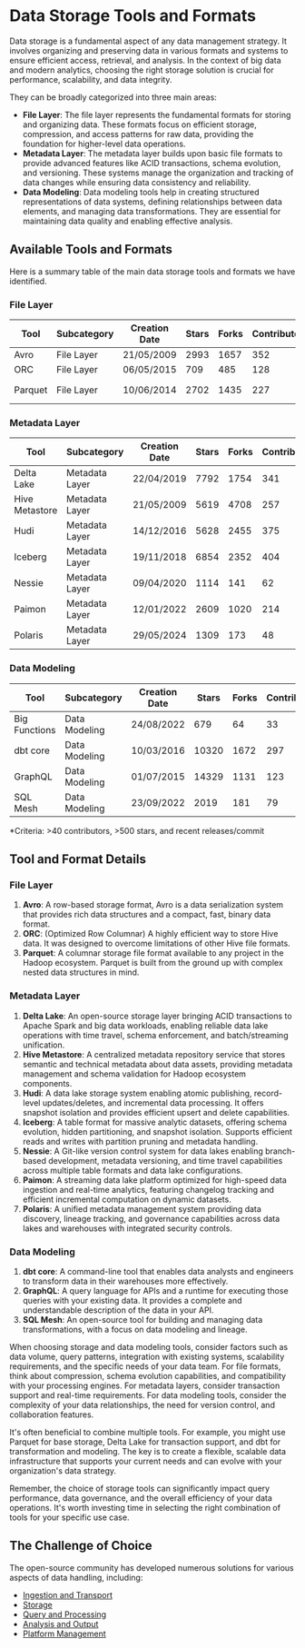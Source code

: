 # Data Storage Tools and Formats

Data storage is a fundamental aspect of any data management strategy. It involves organizing and preserving data in various formats and systems to ensure efficient access, retrieval, and analysis. In the context of big data and modern analytics, choosing the right storage solution is crucial for performance, scalability, and data integrity.

They can be broadly categorized into three main areas:
- **File Layer**: The file layer represents the fundamental formats for storing and organizing data. These formats focus on efficient storage, compression, and access patterns for raw data, providing the foundation for higher-level data operations.
- **Metadata Layer**: The metadata layer builds upon basic file formats to provide advanced features like ACID transactions, schema evolution, and versioning. These systems manage the organization and tracking of data changes while ensuring data consistency and reliability.
- **Data Modeling**: Data modeling tools help in creating structured representations of data systems, defining relationships between data elements, and managing data transformations. They are essential for maintaining data quality and enabling effective analysis.

## Available Tools and Formats

Here is a summary table of the main data storage tools and formats we have identified.

### File Layer

| Tool | Subcategory | Creation Date | Stars | Forks | Contributors | Last Release | Latest Commit | Meets Criteria* | Link |
|---|---|---|---|---|---|---|---|---|---|
| Avro | File Layer | 21/05/2009 | 2993 | 1657 | 352 | 05/08/2024 | 03/02/2025 | Yes | https://github.com/apache/avro |
| ORC | File Layer | 06/05/2015 | 709 | 485 | 128 | 10/01/2025 | 02/02/2025 | Yes | https://github.com/apache/orc |
| Parquet | File Layer | 10/06/2014 | 2702 | 1435 | 227 | 02/12/2024 | 04/02/2025 | Yes | https://github.com/apache/parquet-mr |

### Metadata Layer

| Tool | Subcategory | Creation Date | Stars | Forks | Contributors | Last Release | Latest Commit | Meets Criteria* | Link |
|---|---|---|---|---|---|---|---|---|---|
| Delta Lake | Metadata Layer | 22/04/2019 | 7792 | 1754 | 341 | 06/01/2025 | 05/02/2025 | Yes | https://github.com/delta-io/delta |
| Hive Metastore | Metadata Layer | 21/05/2009 | 5619 | 4708 | 257 | N/A | 04/02/2025 | Yes | https://github.com/apache/hive |
| Hudi | Metadata Layer | 14/12/2016 | 5628 | 2455 | 375 | 11/12/2024 | 05/02/2025 | Yes | https://github.com/apache/hudi |
| Iceberg | Metadata Layer | 19/11/2018 | 6854 | 2352 | 404 | 06/12/2024 | 05/02/2025 | Yes | https://github.com/apache/iceberg |
| Nessie | Metadata Layer | 09/04/2020 | 1114 | 141 | 62 | 05/02/2025 | 05/02/2025 | Yes | https://github.com/projectnessie/nessie |
| Paimon | Metadata Layer | 12/01/2022 | 2609 | 1020 | 214 | N/A | 05/02/2025 | Yes | https://github.com/apache/paimon |
| Polaris | Metadata Layer | 29/05/2024 | 1309 | 173 | 48 | N/A | 05/02/2025 | Yes | https://github.com/apache/polaris |

### Data Modeling

| Tool | Subcategory | Creation Date | Stars | Forks | Contributors | Last Release | Latest Commit | Meets Criteria* | Link |
|---|---|---|---|---|---|---|---|---|---|
| Big Functions | Data Modeling | 24/08/2022 | 679 | 64 | 33 | 08/11/2024 | 04/02/2025 | No | https://github.com/unytics/bigfunctions |
| dbt core | Data Modeling | 10/03/2016 | 10320 | 1672 | 297 | 29/01/2025 | 04/02/2025 | Yes | https://github.com/dbt-labs/dbt-core |
| GraphQL | Data Modeling | 01/07/2015 | 14329 | 1131 | 123 | 27/10/2021 | 19/12/2024 | Yes | https://github.com/graphql/graphql-spec |
| SQL Mesh | Data Modeling | 23/09/2022 | 2019 | 181 | 79 | 04/02/2025 | 05/02/2025 | Yes | https://github.com/TobikoData/sqlmesh |

*Criteria: >40 contributors, >500 stars, and recent releases/commit

## Tool and Format Details

### File Layer

1. **Avro**: A row-based storage format, Avro is a data serialization system that provides rich data structures and a compact, fast, binary data format.
2. **ORC**: (Optimized Row Columnar) A highly efficient way to store Hive data. It was designed to overcome limitations of other Hive file formats.
3. **Parquet**: A columnar storage file format available to any project in the Hadoop ecosystem. Parquet is built from the ground up with complex nested data structures in mind.

### Metadata Layer

1. **Delta Lake**: An open-source storage layer bringing ACID transactions to Apache Spark and big data workloads, enabling reliable data lake operations with time travel, schema enforcement, and batch/streaming unification.
2. **Hive Metastore**: A centralized metadata repository service that stores semantic and technical metadata about data assets, providing metadata management and schema validation for Hadoop ecosystem components.
3. **Hudi**: A data lake storage system enabling atomic publishing, record-level updates/deletes, and incremental data processing. It offers snapshot isolation and provides efficient upsert and delete capabilities.
4. **Iceberg**: A table format for massive analytic datasets, offering schema evolution, hidden partitioning, and snapshot isolation. Supports efficient reads and writes with partition pruning and metadata handling.
5. **Nessie**: A Git-like version control system for data lakes enabling branch-based development, metadata versioning, and time travel capabilities across multiple table formats and data lake configurations.
6. **Paimon**: A streaming data lake platform optimized for high-speed data ingestion and real-time analytics, featuring changelog tracking and efficient incremental computation on dynamic datasets.
7. **Polaris**: A unified metadata management system providing data discovery, lineage tracking, and governance capabilities across data lakes and warehouses with integrated security controls.

### Data Modeling

1. **dbt core**: A command-line tool that enables data analysts and engineers to transform data in their warehouses more effectively.
2. **GraphQL**: A query language for APIs and a runtime for executing those queries with your existing data. It provides a complete and understandable description of the data in your API.
3. **SQL Mesh**: An open-source tool for building and managing data transformations, with a focus on data modeling and lineage.

When choosing storage and data modeling tools, consider factors such as data volume, query patterns, integration with existing systems, scalability requirements, and the specific needs of your data team. For file formats, think about compression, schema evolution capabilities, and compatibility with your processing engines. For metadata layers, consider transaction support and real-time requirements. For data modeling tools, consider the complexity of your data relationships, the need for version control, and collaboration features.

It's often beneficial to combine multiple tools. For example, you might use Parquet for base storage, Delta Lake for transaction support, and dbt for transformation and modeling. The key is to create a flexible, scalable data infrastructure that supports your current needs and can evolve with your organization's data strategy.

Remember, the choice of storage tools can significantly impact query performance, data governance, and the overall efficiency of your data operations. It's worth investing time in selecting the right combination of tools for your specific use case.

## The Challenge of Choice
The open-source community has developed numerous solutions for various aspects of data handling, including:
- [Ingestion and Transport](01.ingestion_and_transport.md)
- [Storage](02.storage.md)
- [Query and Processing](03.query_and_processing.md)
- [Analysis and Output](04.analysis_and_output.md)
- [Platform Management](05.platform_management.md)